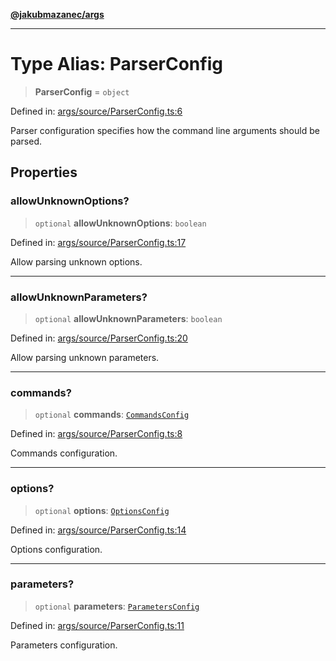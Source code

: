 [**@jakubmazanec/args**](../README.md)

---

# Type Alias: ParserConfig

> **ParserConfig** = `object`

Defined in:
[args/source/ParserConfig.ts:6](https://github.com/jakubmazanec/tools/blob/c36a857a499e2c0c4f38fc4405cb987b357adf10/packages/args/source/ParserConfig.ts#L6)

Parser configuration specifies how the command line arguments should be parsed.

## Properties

### allowUnknownOptions?

> `optional` **allowUnknownOptions**: `boolean`

Defined in:
[args/source/ParserConfig.ts:17](https://github.com/jakubmazanec/tools/blob/c36a857a499e2c0c4f38fc4405cb987b357adf10/packages/args/source/ParserConfig.ts#L17)

Allow parsing unknown options.

---

### allowUnknownParameters?

> `optional` **allowUnknownParameters**: `boolean`

Defined in:
[args/source/ParserConfig.ts:20](https://github.com/jakubmazanec/tools/blob/c36a857a499e2c0c4f38fc4405cb987b357adf10/packages/args/source/ParserConfig.ts#L20)

Allow parsing unknown parameters.

---

### commands?

> `optional` **commands**: [`CommandsConfig`](CommandsConfig.md)

Defined in:
[args/source/ParserConfig.ts:8](https://github.com/jakubmazanec/tools/blob/c36a857a499e2c0c4f38fc4405cb987b357adf10/packages/args/source/ParserConfig.ts#L8)

Commands configuration.

---

### options?

> `optional` **options**: [`OptionsConfig`](OptionsConfig.md)

Defined in:
[args/source/ParserConfig.ts:14](https://github.com/jakubmazanec/tools/blob/c36a857a499e2c0c4f38fc4405cb987b357adf10/packages/args/source/ParserConfig.ts#L14)

Options configuration.

---

### parameters?

> `optional` **parameters**: [`ParametersConfig`](ParametersConfig.md)

Defined in:
[args/source/ParserConfig.ts:11](https://github.com/jakubmazanec/tools/blob/c36a857a499e2c0c4f38fc4405cb987b357adf10/packages/args/source/ParserConfig.ts#L11)

Parameters configuration.
